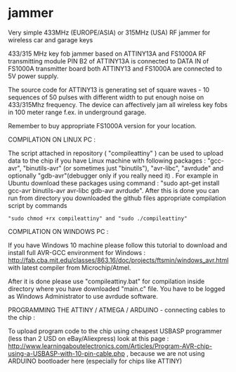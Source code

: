 # jammer
Very simple 433MHz (EUROPE/ASIA) or 315MHz (USA) RF jammer for wireless car and garage keys

433/315 MHz key fob jammer based on ATTINY13A and FS1000A RF transmitting module
PIN B2 of ATTINY13A is connected to DATA IN of FS1000A transmitter board
both ATTINY13 and FS1000A are connected to 5V power supply. 

The source code for ATTINY13 is generating set of square waves - 10 sequences of 50 pulses with different width to put enough noise on 433/315Mhz frequency. The device can affectively jam all wireless key fobs in 100 meter range f.ex. in underground garage.

Remember to buy appropriate FS1000A version for your location.

COMPILATION ON LINUX PC :

The script attached in repository ( "compileattiny" ) can be used to upload data to the chip if you have Linux machine with following packages : "gcc-avr", "binutils-avr" (or sometimes just "binutils"), "avr-libc", "avrdude" and optionally "gdb-avr"(debugger only if you really need it) . For example in Ubuntu download these packages using command : "sudo apt-get install gcc-avr binutils-avr avr-libc gdb-avr avrdude". After this is done you can run from directory you downloaded the github files appropriate compilation script by commands

    "sudo chmod +rx compileattiny" and "sudo ./compileattiny"

COMPILATION ON WINDOWS PC :

If you have Windows 10 machine please follow this tutorial to download and install full AVR-GCC environment for Windows : http://fab.cba.mit.edu/classes/863.16/doc/projects/ftsmin/windows_avr.html with latest compiler from Microchip/Atmel.

After it is done please use "compileattiny.bat"  for compilation inside directory where you have downloaded "main.c" file. You have to be logged as Windows Administrator to use avrdude software.

PROGRAMMING THE ATTINY / ATMEGA / ARDUINO - connecting cables to the chip :

To upload program code to the chip using cheapest USBASP programmer (less than 2 USD on eBay/Aliexpress) look at this page : http://www.learningaboutelectronics.com/Articles/Program-AVR-chip-using-a-USBASP-with-10-pin-cable.php , because we are not using ARDUINO bootloader here (especially for chips like ATTINY)
